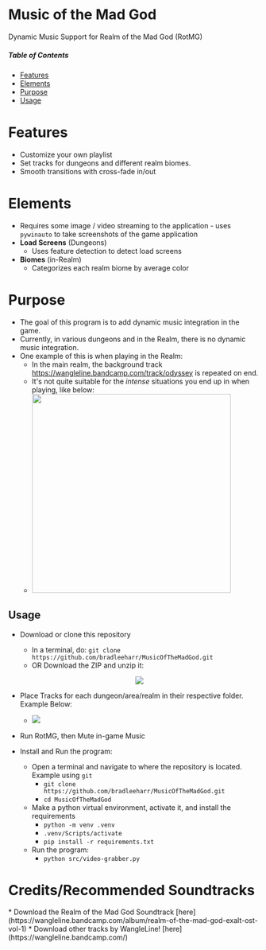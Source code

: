 # Music of the Mad God
Dynamic Music Support for Realm of the Mad God (RotMG)

##### Table of Contents  
* [Features](#Features)  
* [Elements](#Elements)
* [Purpose](#Purpose)  
* [Usage](#Usage)


<a name="Features"/>
<h1> Features </h1> 
 
* Customize your own playlist
* Set tracks for dungeons and different realm biomes.
* Smooth transitions with cross-fade in/out



<a name="Elements"/>
<h1> Elements </h1>

* Requires some image / video streaming to the application - uses `pywinauto` to take screenshots of the game application
* **Load Screens** (Dungeons)
  * Uses feature detection to detect load screens
* **Biomes** (in-Realm)
  * Categorizes each realm biome by average color


    
<a name="Purpose"/>
<h1> Purpose </h1> 


* The goal of this program is to add dynamic music integration in the game. 
* Currently, in various dungeons and in the Realm, there is no dynamic music integration.
* One example of this is when playing in the Realm:
  * In the main realm, the background track <a href="https://wangleline.bandcamp.com/track/odyssey" target="_blank">https://wangleline.bandcamp.com/track/odyssey</a> is repeated on end.
  * It's not quite suitable for the _intense_ situations you end up in when playing, like below:
   * <img src="https://github.com/user-attachments/assets/f7cc3a36-04ed-46bb-b05a-2450d89c986f" style="width:400px; max-width: 400px;">


<a name="Usage"/>
<h2>Usage</h2>

* Download or clone this repository
  * In a terminal, do: `git clone https://github.com/bradleeharr/MusicOfTheMadGod.git`
  * OR Download the ZIP and unzip it:
   <p align="center"> <img src="https://github.com/user-attachments/assets/191ca84c-35f6-47ce-803f-b9e41538001d"> </p>

* Place Tracks for each dungeon/area/realm in their respective folder. Example Below: 
  * <img src="https://github.com/user-attachments/assets/29c0fd3d-c44d-4452-993a-64a48027af87">

* Run RotMG, then Mute in-game Music

* Install and Run the program:
   * Open a terminal and navigate to where the repository is located. Example using `git`
     * `git clone https://github.com/bradleeharr/MusicOfTheMadGod.git`
     * `cd MusicOfTheMadGod`
  * Make a python virtual environment, activate it, and install the requirements
     * `python -m venv .venv`
     * `.venv/Scripts/activate`
     * `pip install -r requirements.txt`
  * Run the program:
     * `python src/video-grabber.py`


<h1>Credits/Recommended Soundtracks</h1>
 * Download the Realm of the Mad God Soundtrack [here](https://wangleline.bandcamp.com/album/realm-of-the-mad-god-exalt-ost-vol-1)
 * Download other tracks by WangleLine! [here](https://wangleline.bandcamp.com/)

